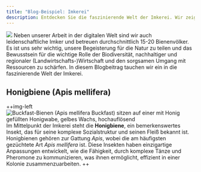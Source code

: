 ```yaml
---
title: "Blog-Beispiel: Imkerei"
description: Entdecken Sie die faszinierende Welt der Imkerei. Wir zeigen Ihnen, wie einfach es ist, Bilder zu verwenden, um Texte informativer und ansprechender zu gestalten. Skalieren Sie Ihre Bilder auf jede beliebige Größe und platzieren Sie sie links oder rechts neben Ihrem Text.
---
```

![](blog/241011%20-%20Blog%20Example%20Beekeeping+/Matthias-as-beekeeper.png)
Neben unserer Arbeit in der digitalen Welt sind wir auch leidenschaftliche Imker und betreuen durchschnittlich 15-20 Bienenvölker. Es ist uns sehr wichtig, unsere Begeisterung für die Natur zu teilen und das Bewusstsein für die wichtige Rolle der Biodiversität, nachhaltiger und regionaler (Landwirtschafts-)Wirtschaft und den sorgsamen Umgang mit Ressourcen zu schärfen. In diesem Blogbeitrag tauchen wir ein in die faszinierende Welt der Imkerei.

## Honigbiene (Apis mellifera)
++img-left
![Buckfast-Bienen (Apis mellifera Buckfast) sitzen auf einer mit Honig gefüllten Honigwabe, gelbes Wachs, hochauflösend](_assets/Buckfast-on-honeycomb.jpg)
Im Mittelpunkt der Imkerei steht die **Honigbiene**, ein bemerkenswertes Insekt, das für seine komplexe Sozialstruktur und seinen Fleiß bekannt ist. Honigbienen gehören zur Gattung *Apis*, wobei die am häufigsten gezüchtete Art *Apis mellifera* ist. Diese Insekten haben einzigartige Anpassungen entwickelt, wie die Fähigkeit, durch komplexe Tänze und Pheromone zu kommunizieren, was ihnen ermöglicht, effizient in einer Kolonie zusammenzuarbeiten.
++